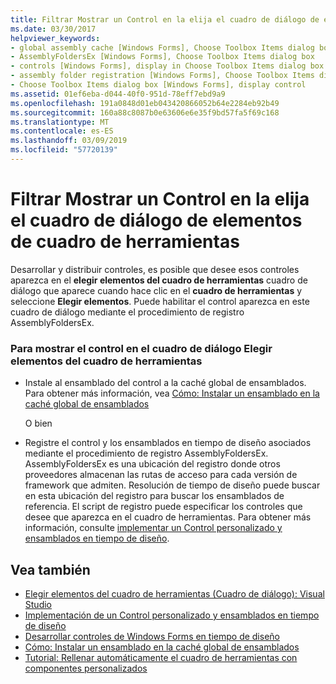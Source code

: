 ```yaml
---
title: Filtrar Mostrar un Control en la elija el cuadro de diálogo de elementos de cuadro de herramientas
ms.date: 03/30/2017
helpviewer_keywords:
- global assembly cache [Windows Forms], Choose Toolbox Items dialog box
- AssemblyFoldersEx [Windows Forms], Choose Toolbox Items dialog box
- controls [Windows Forms], display in Choose Toolbox Items dialog box
- assembly folder registration [Windows Forms], Choose Toolbox Items dialog box
- Choose Toolbox Items dialog box [Windows Forms], display control
ms.assetid: 01ef6eba-d044-40f0-951d-78eff7ebd9a9
ms.openlocfilehash: 191a0848d01eb043420866052b64e2284eb92b49
ms.sourcegitcommit: 160a88c8087b0e63606e6e35f9bd57fa5f69c168
ms.translationtype: MT
ms.contentlocale: es-ES
ms.lasthandoff: 03/09/2019
ms.locfileid: "57720139"
---
```

# <a name="how-to-display-a-control-in-the-choose-toolbox-items-dialog-box"></a>Filtrar Mostrar un Control en la elija el cuadro de diálogo de elementos de cuadro de herramientas
Desarrollar y distribuir controles, es posible que desee esos controles aparezca en el **elegir elementos del cuadro de herramientas** cuadro de diálogo que aparece cuando hace clic en el **cuadro de herramientas** y seleccione  **Elegir elementos**. Puede habilitar el control aparezca en este cuadro de diálogo mediante el procedimiento de registro AssemblyFoldersEx.  
  
### <a name="to-display-your-control-in-the-choose-toolbox-items-dialog-box"></a>Para mostrar el control en el cuadro de diálogo Elegir elementos del cuadro de herramientas  
  
-   Instale al ensamblado del control a la caché global de ensamblados. Para obtener más información, vea [Cómo: Instalar un ensamblado en la caché global de ensamblados](../../app-domains/how-to-install-an-assembly-into-the-gac.md)  
  
     O bien  
  
-   Registre el control y los ensamblados en tiempo de diseño asociados mediante el procedimiento de registro AssemblyFoldersEx. AssemblyFoldersEx es una ubicación del registro donde otros proveedores almacenan las rutas de acceso para cada versión de framework que admiten. Resolución de tiempo de diseño puede buscar en esta ubicación del registro para buscar los ensamblados de referencia. El script de registro puede especificar los controles que desee que aparezca en el cuadro de herramientas. Para obtener más información, consulte [implementar un Control personalizado y ensamblados en tiempo de diseño](https://docs.microsoft.com/previous-versions/visualstudio/visual-studio-2010/ee849818(v=vs.100)).  
  
## <a name="see-also"></a>Vea también
- [Elegir elementos del cuadro de herramientas (Cuadro de diálogo): Visual Studio](https://docs.microsoft.com/previous-versions/visualstudio/visual-studio-2010/dyca0t6t(v=vs.100))
- [Implementación de un Control personalizado y ensamblados en tiempo de diseño](https://docs.microsoft.com/previous-versions/visualstudio/visual-studio-2010/ee849818(v=vs.100))
- [Desarrollar controles de Windows Forms en tiempo de diseño](developing-windows-forms-controls-at-design-time.md)
- [Cómo: Instalar un ensamblado en la caché global de ensamblados](../../app-domains/how-to-install-an-assembly-into-the-gac.md)
- [Tutorial: Rellenar automáticamente el cuadro de herramientas con componentes personalizados](walkthrough-automatically-populating-the-toolbox-with-custom-components.md)
